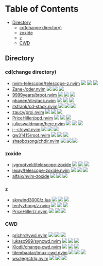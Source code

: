 # Table of Contents

<!-- toc -->

- [Directory](#directory)
  * [cd(change directory)](#cdchange-directory)
  * [zoxide](#zoxide)
  * [z](#z)
  * [CWD](#cwd)

<!-- tocstop -->

## Directory

### cd(change directory)

- [nvim-telescope/telescope-z.nvim](https://github.com/nvim-telescope/telescope-z.nvim) ![](https://img.shields.io/github/stars/nvim-telescope/telescope-z.nvim) ![](https://img.shields.io/github/last-commit/nvim-telescope/telescope-z.nvim) ![](https://img.shields.io/github/commit-activity/y/nvim-telescope/telescope-z.nvim)
- [Zane-/cder.nvim](https://github.com/Zane-/cder.nvim) ![](https://img.shields.io/github/stars/Zane-/cder.nvim) ![](https://img.shields.io/github/last-commit/Zane-/cder.nvim) ![](https://img.shields.io/github/commit-activity/y/Zane-/cder.nvim)
- [9999years/broot.nvim](https://github.com/9999years/broot.nvim) ![](https://img.shields.io/github/stars/9999years/broot.nvim) ![](https://img.shields.io/github/last-commit/9999years/broot.nvim) ![](https://img.shields.io/github/commit-activity/y/9999years/broot.nvim)
- [phanen/dirstack.nvim](https://github.com/phanen/dirstack.nvim) ![](https://img.shields.io/github/stars/phanen/dirstack.nvim) ![](https://img.shields.io/github/last-commit/phanen/dirstack.nvim) ![](https://img.shields.io/github/commit-activity/y/phanen/dirstack.nvim)
- [itsfrank/cd-stack.nvim](https://github.com/itsfrank/cd-stack.nvim) ![](https://img.shields.io/github/stars/itsfrank/cd-stack.nvim) ![](https://img.shields.io/github/last-commit/itsfrank/cd-stack.nvim) ![](https://img.shields.io/github/commit-activity/y/itsfrank/cd-stack.nvim)
- [zaucy/proj.nvim](https://github.com/zaucy/proj.nvim) ![](https://img.shields.io/github/stars/zaucy/proj.nvim) ![](https://img.shields.io/github/last-commit/zaucy/proj.nvim) ![](https://img.shields.io/github/commit-activity/y/zaucy/proj.nvim)
- [PriceHiller/ppd.nvim](https://github.com/PriceHiller/ppd.nvim) ![](https://img.shields.io/github/stars/PriceHiller/ppd.nvim) ![](https://img.shields.io/github/last-commit/PriceHiller/ppd.nvim) ![](https://img.shields.io/github/commit-activity/y/PriceHiller/ppd.nvim)
- [juliuswaldmann/here.nvim](https://github.com/juliuswaldmann/here.nvim) ![](https://img.shields.io/github/stars/juliuswaldmann/here.nvim) ![](https://img.shields.io/github/last-commit/juliuswaldmann/here.nvim) ![](https://img.shields.io/github/commit-activity/y/juliuswaldmann/here.nvim)
- [j--c/cwd.nvim](https://github.com/j--c/cwd.nvim) ![](https://img.shields.io/github/stars/j--c/cwd.nvim) ![](https://img.shields.io/github/last-commit/j--c/cwd.nvim) ![](https://img.shields.io/github/commit-activity/y/j--c/cwd.nvim)
- [gw31415/root.nvim](https://github.com/gw31415/root.nvim) ![](https://img.shields.io/github/stars/gw31415/root.nvim) ![](https://img.shields.io/github/last-commit/gw31415/root.nvim) ![](https://img.shields.io/github/commit-activity/y/gw31415/root.nvim)
- [shaobosong/chdir.nvim](https://github.com/shaobosong/chdir.nvim) ![](https://img.shields.io/github/stars/shaobosong/chdir.nvim) ![](https://img.shields.io/github/last-commit/shaobosong/chdir.nvim) ![](https://img.shields.io/github/commit-activity/y/shaobosong/chdir.nvim)

### zoxide

- [jvgrootveld/telescope-zoxide](https://github.com/jvgrootveld/telescope-zoxide) ![](https://img.shields.io/github/stars/jvgrootveld/telescope-zoxide) ![](https://img.shields.io/github/last-commit/jvgrootveld/telescope-zoxide) ![](https://img.shields.io/github/commit-activity/y/jvgrootveld/telescope-zoxide)
- [lexay/telescope-zoxide.nvim](https://github.com/lexay/telescope-zoxide.nvim) ![](https://img.shields.io/github/stars/lexay/telescope-zoxide.nvim) ![](https://img.shields.io/github/last-commit/lexay/telescope-zoxide.nvim) ![](https://img.shields.io/github/commit-activity/y/lexay/telescope-zoxide.nvim)
- [alfaix/nvim-zoxide](https://github.com/alfaix/nvim-zoxide) ![](https://img.shields.io/github/stars/alfaix/nvim-zoxide) ![](https://img.shields.io/github/last-commit/alfaix/nvim-zoxide) ![](https://img.shields.io/github/commit-activity/y/alfaix/nvim-zoxide)

### z

- [skywind3000/z.lua](https://github.com/skywind3000/z.lua) ![](https://img.shields.io/github/stars/skywind3000/z.lua) ![](https://img.shields.io/github/last-commit/skywind3000/z.lua) ![](https://img.shields.io/github/commit-activity/y/skywind3000/z.lua)
- [tenfyzhong/z.nvim](https://github.com/tenfyzhong/z.nvim) ![](https://img.shields.io/github/stars/tenfyzhong/z.nvim) ![](https://img.shields.io/github/last-commit/tenfyzhong/z.nvim) ![](https://img.shields.io/github/commit-activity/y/tenfyzhong/z.nvim)
- [PriceHiller/z.nvim](https://github.com/PriceHiller/z.nvim) ![](https://img.shields.io/github/stars/PriceHiller/z.nvim) ![](https://img.shields.io/github/last-commit/PriceHiller/z.nvim) ![](https://img.shields.io/github/commit-activity/y/PriceHiller/z.nvim)

### CWD

- [prichrd/vwd.nvim](https://github.com/prichrd/vwd.nvim) ![](https://img.shields.io/github/stars/prichrd/vwd.nvim) ![](https://img.shields.io/github/last-commit/prichrd/vwd.nvim) ![](https://img.shields.io/github/commit-activity/y/prichrd/vwd.nvim)
- [lukasx999/syncwd.nvim](https://github.com/lukasx999/syncwd.nvim) ![](https://img.shields.io/github/stars/lukasx999/syncwd.nvim) ![](https://img.shields.io/github/last-commit/lukasx999/syncwd.nvim) ![](https://img.shields.io/github/commit-activity/y/lukasx999/syncwd.nvim)
- [Klodii/change-cwd.nvim](https://github.com/Klodii/change-cwd.nvim) ![](https://img.shields.io/github/stars/Klodii/change-cwd.nvim) ![](https://img.shields.io/github/last-commit/Klodii/change-cwd.nvim) ![](https://img.shields.io/github/commit-activity/y/Klodii/change-cwd.nvim)
- [titembaatar/tmux-cwd.nvim](https://github.com/titembaatar/tmux-cwd.nvim) ![](https://img.shields.io/github/stars/titembaatar/tmux-cwd.nvim) ![](https://img.shields.io/github/last-commit/titembaatar/tmux-cwd.nvim) ![](https://img.shields.io/github/commit-activity/y/titembaatar/tmux-cwd.nvim)
- [wsdjeg/ctrlg.nvim](https://github.com/wsdjeg/ctrlg.nvim) ![](https://img.shields.io/github/stars/wsdjeg/ctrlg.nvim) ![](https://img.shields.io/github/last-commit/wsdjeg/ctrlg.nvim) ![](https://img.shields.io/github/commit-activity/y/wsdjeg/ctrlg.nvim)
